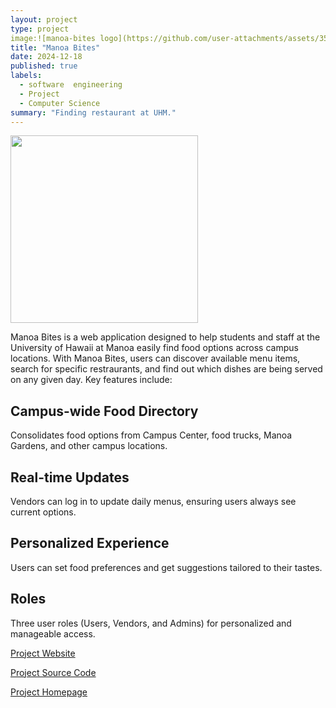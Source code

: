 ```yaml
---
layout: project
type: project
image:![manoa-bites logo](https://github.com/user-attachments/assets/352ff388-29f9-4493-84a2-f3c7e10e5ed9)
title: "Manoa Bites"
date: 2024-12-18
published: true
labels:
  - software  engineering
  - Project
  - Computer Science
summary: "Finding restaurant at UHM."
---
```


<img width="300px" 
  class="rounded float-start pe-4" 
  src="https://manoa-bites.github.io/assets/FullLogo.png" >

Manoa Bites is a web application designed to help students and staff at the University of Hawaii at Manoa easily find food options across campus locations. With Manoa Bites, users can discover available menu items, search for specific restraurants, and find out which dishes are being served on any given day. Key features include:

## Campus-wide Food Directory

Consolidates food options from Campus Center, food trucks, Manoa Gardens, and other campus locations.

## Real-time Updates

Vendors can log in to update daily menus, ensuring users always see current options.

## Personalized Experience

 Users can set food preferences and get suggestions tailored to their tastes.

## Roles

Three user roles (Users, Vendors, and Admins) for personalized and manageable access.

<a target="_blank" href="https://manoa-bites.vercel.app">Project Website</a>

<a target="_blank" href="https://github.com/manoa-bites/manoa-bites">Project Source Code</a>

<a target="_blank" href="https://manoa-bites.github.io/">Project Homepage</a>



